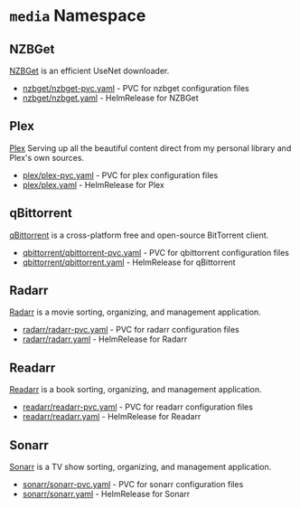 # `media` Namespace

## NZBGet

[NZBGet](https://nzbget.net/) is an efficient UseNet downloader.

* [nzbget/nzbget-pvc.yaml](nzbget/nzbget-pvc.yaml) - PVC for nzbget configuration files
* [nzbget/nzbget.yaml](nzbget/nzbget.yaml) - HelmRelease for NZBGet

## Plex

[Plex](https://www.plex.tv/) Serving up all the beautiful content direct from my personal library and Plex's own sources.

* [plex/plex-pvc.yaml](plex/plex-pvc.yaml) - PVC for plex configuration files
* [plex/plex.yaml](plex/plex.yaml) - HelmRelease for Plex

## qBittorrent

[qBittorrent](https://www.qbittorrent.org/) is a cross-platform free and open-source BitTorrent client.

* [qbittorrent/qbittorrent-pvc.yaml](qbittorrent/qbittorrent-pvc.yaml) - PVC for qbittorrent configuration files
* [qbittorrent/qbittorrent.yaml](qbittorrent/qbittorrent.yaml) - HelmRelease for qBittorrent

## Radarr

[Radarr](https://radarr.video/) is a movie sorting, organizing, and management application.

* [radarr/radarr-pvc.yaml](radarr/radarr-pvc.yaml) - PVC for radarr configuration files
* [radarr/radarr.yaml](radarr/radarr.yaml) - HelmRelease for Radarr

## Readarr

[Readarr](https://readarr.com/) is a book sorting, organizing, and management application.

* [readarr/readarr-pvc.yaml](readarr/readarr-pvc.yaml) - PVC for readarr configuration files
* [readarr/readarr.yaml](readarr/readarr.yaml) - HelmRelease for Readarr

## Sonarr

[Sonarr](https://sonarr.tv/) is a TV show sorting, organizing, and management application.

* [sonarr/sonarr-pvc.yaml](sonarr/sonarr-pvc.yaml) - PVC for sonarr configuration files
* [sonarr/sonarr.yaml](sonarr/sonarr.yaml) - HelmRelease for Sonarr
